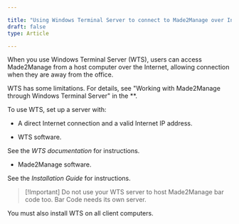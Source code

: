 ```yaml
---

title: "Using Windows Terminal Server to connect to Made2Manage over Internet and Web"
draft: false
type: Article

---
```


When you use Windows Terminal Server (WTS), users can access Made2Manage from a host computer over the Internet, allowing connection when they are away from the office.

WTS has some limitations. For details, see "Working with Made2Manage through Windows Terminal Server" in the **.

To use WTS, set up a server with:

- A direct Internet connection and a valid Internet IP address.

- WTS software.

See the *WTS documentation* for instructions.

- Made2Manage software.

See the *Installation Guide* for instructions.

> [!Important] Do not use your WTS server to host Made2Manage bar code too. Bar Code needs its own server.

You must also install WTS on all client computers.

​